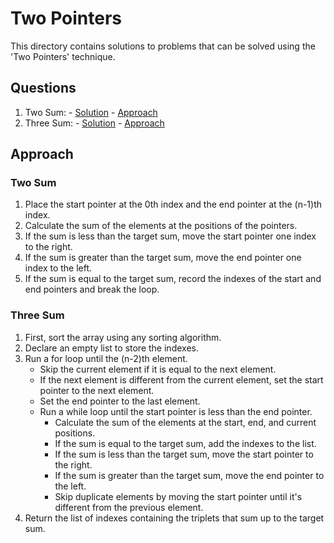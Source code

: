 # Two Pointers

This directory contains solutions to problems that can be solved using the 'Two Pointers' technique.

## Questions

1. Two Sum: - [Solution](question1_solution.md) - [Approach](#two-sum)
2. Three Sum: - [Solution]() - [Approach](#three-sum) 

## Approach

### Two Sum

1. Place the start pointer at the 0th index and the end pointer at the (n-1)th index.
2. Calculate the sum of the elements at the positions of the pointers.
3. If the sum is less than the target sum, move the start pointer one index to the right.
4. If the sum is greater than the target sum, move the end pointer one index to the left.
5. If the sum is equal to the target sum, record the indexes of the start and end pointers and break the loop.

### Three Sum

1. First, sort the array using any sorting algorithm.
2. Declare an empty list to store the indexes.
3. Run a for loop until the (n-2)th element.
   - Skip the current element if it is equal to the next element.
   - If the next element is different from the current element, set the start pointer to the next element.
   - Set the end pointer to the last element.
   - Run a while loop until the start pointer is less than the end pointer.
      - Calculate the sum of the elements at the start, end, and current positions.
      - If the sum is equal to the target sum, add the indexes to the list.
      - If the sum is less than the target sum, move the start pointer to the right.
      - If the sum is greater than the target sum, move the end pointer to the left.
      - Skip duplicate elements by moving the start pointer until it's different from the previous element.
4. Return the list of indexes containing the triplets that sum up to the target sum.
